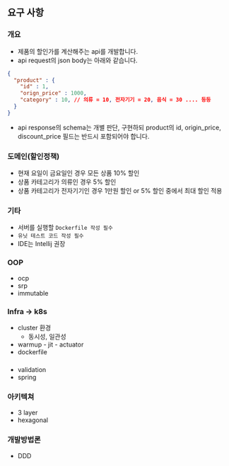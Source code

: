 ## 요구 사항

### 개요
- 제품의 할인가를 계산해주는 api를 개발합니다.
- api request의 json body는 아래와 같습니다.
```json
{
  "product" : {
    "id" : 1,
    "orign_price" : 1000,
    "category" : 10, // 의류 = 10, 전자기기 = 20, 음식 = 30 .... 등등
  }
}
```
- api response의 schema는 개별 판단, 구현하되 product의 id, origin_price, discount_price 필드는 반드시 포함되어야 합니다. 

### 도메인(할인정책)
- 현재 요일이 금요일인 경우 모든 상품 10% 할인
- 상품 카테고리가 의류인 경우 5% 할인
- 상품 카테고리가 전자기기인 경우 1만원 할인 or 5% 할인 중에서 최대 할인 적용

### 기타
- 서버를 실행할 `Dockerfile 작성 필수`
- `유닛 테스트 코드 작성 필수`
- IDE는 Intellij 권장


### OOP
- ocp
- srp
- immutable
### Infra -> k8s
- cluster 환경
  - 동시성, 일관성
- warmup - jit - actuator
- dockerfile
### 
- validation
- spring 
### 아키텍쳐
- 3 layer
- hexagonal
### 개발방법론
- DDD
